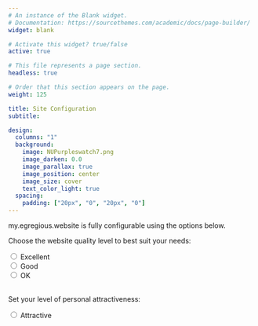 ```yaml
---
# An instance of the Blank widget.
# Documentation: https://sourcethemes.com/academic/docs/page-builder/
widget: blank

# Activate this widget? true/false
active: true

# This file represents a page section.
headless: true

# Order that this section appears on the page.
weight: 125

title: Site Configuration
subtitle:

design:
  columns: "1"
  background:
    image: NUPurpleswatch7.png
    image_darken: 0.0
    image_parallax: true
    image_position: center
    image_size: cover
    text_color_light: true
  spacing:
    padding: ["20px", "0", "20px", "0"]
---
```


<p>my.egregious.website is fully configurable using the options below.</p>

<p>Choose the website quality level to best suit your needs:</p>
<form action="/action_page.php">
  <input type="radio" id="Excellent" name="quality" value="Excellent">
  <label for="Excellent">Excellent</label><br>
  <input type="radio" id="Good" name="quality" value="Good">
  <label for="Good">Good</label><br>
  <input type="radio" id="Just OK" name="quality" value="Just Barely OK">
  <label for="Just Barely OK">OK</label><br><br>
</form>

<p>Set your level of personal attractiveness:</p>

<form action="/action_page.php">
  <input type="radio" id="Attractive" name="attractive" value="Attractive">
  <label for="Attractive">Attractive</label><br>
</form>
